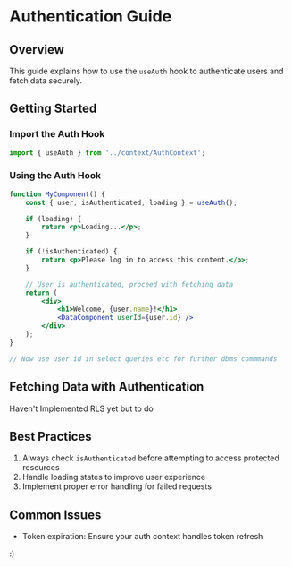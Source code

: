 # Authentication Guide

## Overview

This guide explains how to use the `useAuth` hook to authenticate users and fetch data securely.

## Getting Started

### Import the Auth Hook

```jsx
import { useAuth } from '../context/AuthContext';
```

### Using the Auth Hook

```jsx
function MyComponent() {
    const { user, isAuthenticated, loading } = useAuth();

    if (loading) {
        return <p>Loading...</p>;
    }

    if (!isAuthenticated) {
        return <p>Please log in to access this content.</p>;
    }

    // User is authenticated, proceed with fetching data
    return (
        <div>
            <h1>Welcome, {user.name}!</h1>
            <DataComponent userId={user.id} />
        </div>
    );
}

// Now use user.id in select queries etc for further dbms commmands
```

## Fetching Data with Authentication

Haven't Implemented RLS yet but to do 

## Best Practices

1. Always check `isAuthenticated` before attempting to access protected resources
2. Handle loading states to improve user experience
4. Implement proper error handling for failed requests

## Common Issues

- Token expiration: Ensure your auth context handles token refresh

:)